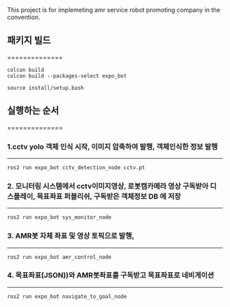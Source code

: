 This project is for implemeting amr service robot promoting company in the convention.

## 패키지 빌드
==============
```console
colcon build
colcon build --packages-select expo_bot

source install/setup.bash
```
## 실행하는 순서
==============
### 1.cctv yolo 객체 인식 시작, 이미지 압축하여 발행, 객체인식한 정보 발행
--------------------------------------------------------------------
```console
ros2 run expo_bot cctv_detection_node cctv.pt 
```

### 2. 모니터링 시스템에서 cctv이미지영상, 로봇캠카메라 영상 구독받아 디스플레이, 목표좌표 퍼블리쉬, 구독받은 객체정보 DB 에 저장
--------------------------------------------------------------------------------------------------------------------
```console
ros2 run expo_bot sys_monitor_node  
```

### 3. AMR봇 자체 좌표 및 영상 토픽으로 발행, 
--------------------------------------
```console
ros2 run expo_bot amr_control_node 
```

### 4. 목표좌표(JSON))와 AMR봇좌표를 구독받고 목표좌표로 네비게이션 
---------------------------------------------------------
```console
ros2 run expo_bot navigate_to_goal_node 
```